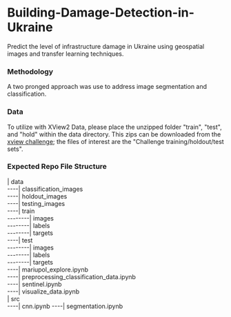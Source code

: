 # Building-Damage-Detection-in-Ukraine
Predict the level of infrastructure damage in Ukraine using geospatial images and transfer learning techniques.


### Methodology

A two pronged approach was use to address image segmentation and classification. 

### Data 

To utilize with XView2 Data, please place the unzipped folder "train", "test", and "hold" within the data directory. This zips can be downloaded from the [xview challenge](https://xview2.org/download-links); the files of interest are the "Challenge training/holdout/test sets". 

### Expected Repo File Structure 


| data      
----| classification_images      
----| holdout_images     
----| testing_images     
----| train    
--------| images     
--------| labels     
--------| targets     
----| test     
--------| images    
--------| labels   
--------| targets     
----| mariupol_explore.ipynb     
----| preprocessing_classification_data.ipynb      
----| sentinel.ipynb     
----| visualize_data.ipynb    
| src     
----| cnn.ipynb 
----| segmentation.ipynb

  
